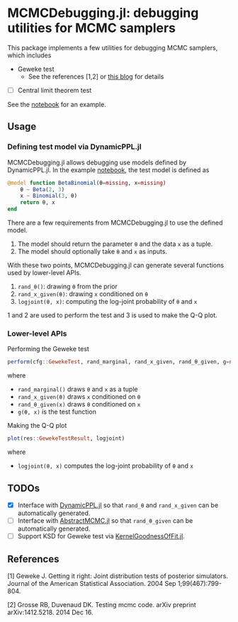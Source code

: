 # MCMCDebugging.jl: debugging utilities for MCMC samplers

This package implements a few utilities for debugging MCMC samplers, which includes

- Geweke test
  - See the references [1,2] or [this blog](https://lips.cs.princeton.edu/testing-mcmc-code-part-2-integration-tests/) for details
- [ ] Central limit theorem test

See the [notebook](https://nbviewer.jupyter.org/github/xukai92/MCMCDebugging.jl/blob/master/docs/example.ipynb) for an example.

## Usage

### Defining test model via DynamicPPL.jl

MCMCDebugging.jl allows debugging use models defined by DynamicPPL.jl.
In the example [notebook](https://nbviewer.jupyter.org/github/xukai92/MCMCDebugging.jl/blob/master/docs/example.ipynb), the test model is defined as

```julia
@model function BetaBinomial(θ=missing, x=missing)
    θ ~ Beta(2, 3)
    x ~ Binomial(3, θ)
    return θ, x
end
```

There are a few requirements from MCMCDebugging.jl to use the defined model.

1. The model should return the parameter `θ` and the data `x` as a tuple.
2. The model should optionally take `θ` and `x` as inputs.

With these two points, MCMCDebugging.jl can generate several functions used by lower-level APIs.

1. `rand_θ()`: drawing `θ` from the prior
2. `rand_x_given(θ)`: drawing `x` conditioned on `θ`
3. `logjoint(θ, x)`: computing the log-joint probability of `θ` and `x`

1 and 2 are used to perform the test and 3 is used to make the Q-Q plot.

### Lower-level APIs

Performing the Geweke test

```julia
perform(cfg::GewekeTest, rand_marginal, rand_x_given, rand_θ_given, g=nothing)
```

where

- `rand_marginal()` draws `θ` and `x` as a tuple
- `rand_x_given(θ)` draws `x` conditioned on `θ`
- `rand_θ_given(x)` draws `θ` conditioned on `x`
- `g(θ, x)` is the test function

Making the Q-Q plot

```julia
plot(res::GewekeTestResult, logjoint)
```

where

- `logjoint(θ, x)` computes the log-joint probability of `θ` and `x`

## TODOs

- [x] Interface with [DynamicPPL.jl](https://github.com/TuringLang/DynamicPPL.jl) so that `rand_θ` and `rand_x_given` can be automatically generated.
- [ ] Interface with [AbstractMCMC.jl](https://github.com/TuringLang/AbstractMCMC.jl) so that `rand_θ_given` can be automatically generated.
- [ ] Support KSD for Geweke test via [KernelGoodnessOfFit.jl](https://github.com/torfjelde/KernelGoodnessOfFit.jl/tree/master/src).

## References

[1] Geweke J. Getting it right: Joint distribution tests of posterior simulators. Journal of the American Statistical Association. 2004 Sep 1;99(467):799-804.

[2] Grosse RB, Duvenaud DK. Testing mcmc code. arXiv preprint arXiv:1412.5218. 2014 Dec 16.

